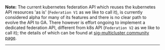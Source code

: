 **Note:** The current kubernetes federation API which reuses the kubernetes API 
resources 'as is' (`Federation V1` as we like to call it), is currently considered 
alpha for many of its features and there is no clear path to evolve the API to GA. 
There however is effort ongoing to implement a dedicated federation API, different 
from k8s API (`Federation V2` as we like to call it); the details of which can be 
found at [sig-multicluster community page](https://github.com/kubernetes/community/tree/master/sig-multicluster).

----
